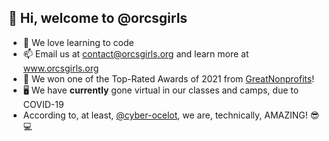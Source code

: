 ## 👋 Hi, welcome to @orcsgirls

- 👀 We love learning to code
- 📫 Email us at contact@orcsgirls.org and learn more at www.orcsgirls.org
- 🥇 We won one of the Top-Rated Awards of 2021 from [GreatNonprofits](https://greatnonprofits.org/org/oak-ridge-computer-science-girls)!
- 🖥️ We have **currently** gone virtual in our classes and camps, due to COVID-19
- According to, at least, [@cyber-ocelot](https://github.com/cyber-ocelot), we are, technically, AMAZING! 😎💻

